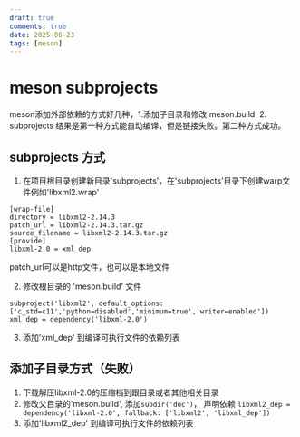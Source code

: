 ```yaml
---
draft: true
comments: true
date: 2025-06-23
tags: [meson]
---
```


# meson subprojects
meson添加外部依赖的方式好几种，1.添加子目录和修改'meson.build'  2. subprojects 结果是第一种方式能自动编译，但是链接失败。第二种方式成功。

## subprojects 方式
1. 在项目根目录创建新目录'subprojects'，在'subprojects'目录下创建warp文件例如'libxml2.wrap'
```
[wrap-file]
directory = libxml2-2.14.3
patch_url = libxml2-2.14.3.tar.gz
source_filename = libxml2-2.14.3.tar.gz
[provide]
libxml-2.0 = xml_dep
```

patch_url可以是http文件，也可以是本地文件


2. 修改根目录的 'meson.build' 文件
```
subproject('libxml2', default_options: ['c_std=c11','python=disabled','minimum=true','writer=enabled'])
xml_dep = dependency('libxml-2.0')
```

3. 添加'xml_dep' 到编译可执行文件的依赖列表

## 添加子目录方式（失败）

1. 下载解压libxml-2.0的压缩档到跟目录或者其他相关目录
2. 修改父目录的'meson.build', 添加`subdir('doc')`， 声明依赖 `libxml2_dep = dependency('libxml-2.0', fallback: ['libxml2', 'libxml_dep'])` 
3. 添加'libxml2_dep' 到编译可执行文件的依赖列表